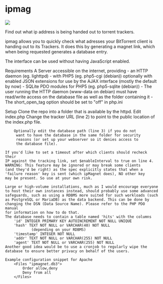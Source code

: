 # ipmag

<a href="https://northernsignal.com"><img src="https://northernsignal.com/norsiglogo802.png"></a>

Find out what ip address is being handed out to torrent trackers.

ipmag allows you to quickly check what adresses your BitTorrent client
is handing out to its Trackers. It does this by generating a magnet link,
which when being requested generates a database entry.

The interface can be used without having JavaScript enabled.

Requirements
	A Server accessible on the internet, providing
	- an HTTP daemon (eg. lighttpd)
	- with PHP5 (eg. php5-cgi (debian)) optionally with enabled JSON 
	  extensions for use by the AJAX interface (mostly the default by now)
	- SQLite PDO modules for PHP5 (eg. php5-sqlite (debian))
	- The user running the HTTP daemon (www-data on debian) must have
	  read/write access on the database file as well as the folder 
	  containing it
	- The short_open_tag option should be set to "off" in php.ini

Setup
	Clone the repo into a folder that is available by the httpd.
	Edit index.php
		Change the tracker URL (line 2) to point to the public
		 location of the index.php file.
	
		Optionally edit the database path (line 3) if you do not
		 want to have the database in the same folder for security
		 reasons (or set up your webserver so it denies access to
		 the database file).

	If you'd like to set a timeout after which clients should recheck their
	IP against the tracking link, set $enableInterval to true on line 4.
	WARNING: This feature may be ignored or may break some clients
	(and they'd be right) as the spec explicitly states that when a
	'failure reason' key is sent (which ipMagnet does), NO other key
	may be present. So use at your own risk.

	Large or high-volume installations, much as I would encourage everyone
	to host their own instances instead, should probably use some advanced 
	safeguards, such as using a RDBMS more suited for such workloads (such 
	as PostgreSQL or MariaDB) as the data backend. This can be done by 
	changing the DSN (Data Source Name). Please refer to the PHP PDO manual 
	for information on how to do that.
	The database needs to contain a table named 'hits' with the columns
		'id' INTEGER PRIMARY KEY AUTOINCREMENT NOT NULL UNIQUE
		'hash' TEXT NOT NULL or VARCHAR(40) NOT NULL 
				(depending on your RDBMS)
		'timestamp' INTEGER NOT NULL
		'addr' TEXT NOT NULL or VARCHAR(255) NOT NULL
		'agent' TEXT NOT NULL or VARCHAR(255) NOT NULL
	Another good idea would be to use a cronjob to regularly wipe the 
	database to ensure better privacy on behalf of the users.

	Example configuration snippet for Apache
		<Files "ipmagnet.db3">
			Order allow,deny
			Deny from all
		</Files>
